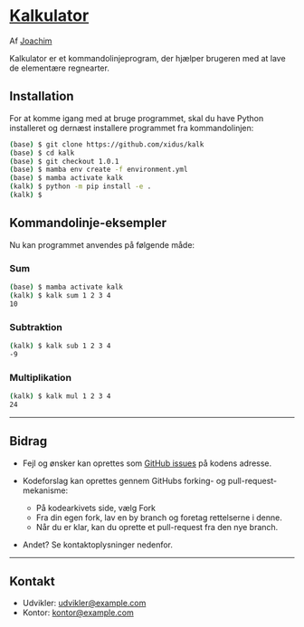 # [Kalkulator](https://github.com/xidus/kalk)

Af [Joachim](https://github.com/xidus)

Kalkulator er et kommandolinjeprogram, der hjælper brugeren med at lave de elementære regnearter.

## Installation

For at komme igang med at bruge programmet, skal du have Python installeret og dernæst installere programmet fra kommandolinjen:

```sh
(base) $ git clone https://github.com/xidus/kalk
(base) $ cd kalk
(base) $ git checkout 1.0.1
(base) $ mamba env create -f environment.yml
(base) $ mamba activate kalk
(kalk) $ python -m pip install -e .
(kalk) $
```

## Kommandolinje-eksempler

Nu kan programmet anvendes på følgende måde:

### Sum

```sh
(base) $ mamba activate kalk
(kalk) $ kalk sum 1 2 3 4
10
```

### Subtraktion

```sh
(kalk) $ kalk sub 1 2 3 4
-9
```

### Multiplikation

```sh
(kalk) $ kalk mul 1 2 3 4
24
```

---

## Bidrag

*   Fejl og ønsker kan oprettes som [GitHub issues](https://github.com/xidus/kalk/issues) på kodens adresse.
*   Kodeforslag kan oprettes gennem GitHubs forking- og pull-request-mekanisme:
    -   På kodearkivets side, vælg Fork
    -   Fra din egen fork, lav en by branch og foretag rettelserne i denne.
    -   Når du er klar, kan du oprette et pull-request fra den nye branch.

*   Andet? Se kontaktoplysninger nedenfor.

---

## Kontakt

*   Udvikler: <udvikler@example.com>
*   Kontor: <kontor@example.com>

